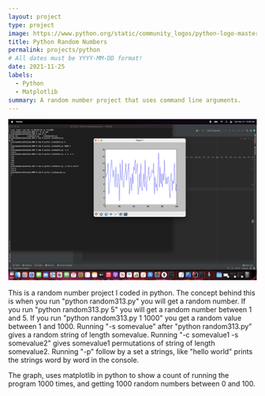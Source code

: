 ```yaml
---
layout: project
type: project
image: https://www.python.org/static/community_logos/python-logo-master-v3-TM.png
title: Python Random Numbers
permalink: projects/python
# All dates must be YYYY-MM-DD format!
date: 2021-11-25
labels:
  - Python
  - Matplotlib
summary: A random number project that uses command line arguments.
---
```


<img class="ui huge right floated rounded image" src="/images/python1.png">

This is a random number project I coded in python. The concept behind this is when you run "python random313.py" you will get a random number. If you run "python random313.py 5" you will get a random number between 1 and 5. If you run "python random313.py 1 1000" you get a random value between 1 and 1000. Running "-s somevalue" after "python random313.py” gives a random string of length somevalue. Running "-c somevalue1 -s somevalue2" gives somevalue1 permutations of string of length somevalue2. Running "-p" follow by a set a strings, like "hello world" prints the strings word by word in the console.


The graph, uses matplotlib in python to show a count of running the program 1000 times, and getting 1000 random numbers between 0 and 100.
